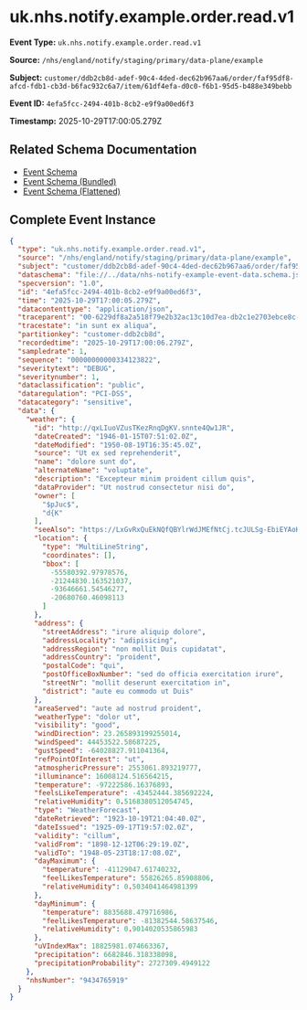 # uk.nhs.notify.example.order.read.v1

**Event Type:** `uk.nhs.notify.example.order.read.v1`

**Source:** `/nhs/england/notify/staging/primary/data-plane/example`

**Subject:** `customer/ddb2cb8d-adef-90c4-4ded-dec62b967aa6/order/faf95df8-afcd-fdb1-cb3d-b6fac932c6a7/item/61df4efa-d0c0-f6b1-95d5-b488e349bebb`

**Event ID:** `4efa5fcc-2494-401b-8cb2-e9f9a00ed6f3`

**Timestamp:** 2025-10-29T17:00:05.279Z

## Related Schema Documentation

- [Event Schema](../nhs-notify-example-event.schema.md)
- [Event Schema (Bundled)](../nhs-notify-example-event.bundle.schema.md)
- [Event Schema (Flattened)](../nhs-notify-example-event.flattened.schema.md)

## Complete Event Instance

```json
{
  "type": "uk.nhs.notify.example.order.read.v1",
  "source": "/nhs/england/notify/staging/primary/data-plane/example",
  "subject": "customer/ddb2cb8d-adef-90c4-4ded-dec62b967aa6/order/faf95df8-afcd-fdb1-cb3d-b6fac932c6a7/item/61df4efa-d0c0-f6b1-95d5-b488e349bebb",
  "dataschema": "file://../data/nhs-notify-example-event-data.schema.json",
  "specversion": "1.0",
  "id": "4efa5fcc-2494-401b-8cb2-e9f9a00ed6f3",
  "time": "2025-10-29T17:00:05.279Z",
  "datacontenttype": "application/json",
  "traceparent": "00-6229df8a2a518f79e2b32ac13c10d7ea-db2c1e2703ebce8c-01",
  "tracestate": "in sunt ex aliqua",
  "partitionkey": "customer-ddb2cb8d",
  "recordedtime": "2025-10-29T17:00:06.279Z",
  "sampledrate": 1,
  "sequence": "00000000000334123822",
  "severitytext": "DEBUG",
  "severitynumber": 1,
  "dataclassification": "public",
  "dataregulation": "PCI-DSS",
  "datacategory": "sensitive",
  "data": {
    "weather": {
      "id": "http://qxLIuoVZusTKezRnqDgKV.snnte4Qw1JR",
      "dateCreated": "1946-01-15T07:51:02.0Z",
      "dateModified": "1950-08-19T16:35:45.0Z",
      "source": "Ut ex sed reprehenderit",
      "name": "dolore sunt do",
      "alternateName": "voluptate",
      "description": "Excepteur minim proident cillum quis",
      "dataProvider": "Ut nostrud consectetur nisi do",
      "owner": [
        "$pJuc$",
        "d{K"
      ],
      "seeAlso": "https://LxGvRxQuEkNQfQBYlrWdJMEfNtCj.tcJULSg-EbiEYAoHynkUAmXf4FpgnAD3D4pnNmFc",
      "location": {
        "type": "MultiLineString",
        "coordinates": [],
        "bbox": [
          -55580392.97978576,
          -21244830.163521037,
          -93646661.54546277,
          -20680760.46098113
        ]
      },
      "address": {
        "streetAddress": "irure aliquip dolore",
        "addressLocality": "adipisicing",
        "addressRegion": "non mollit Duis cupidatat",
        "addressCountry": "proident",
        "postalCode": "qui",
        "postOfficeBoxNumber": "sed do officia exercitation irure",
        "streetNr": "mollit deserunt exercitation in",
        "district": "aute eu commodo ut Duis"
      },
      "areaServed": "aute ad nostrud proident",
      "weatherType": "dolor ut",
      "visibility": "good",
      "windDirection": 23.265893199255014,
      "windSpeed": 44453522.58687225,
      "gustSpeed": -64028827.911041364,
      "refPointOfInterest": "ut",
      "atmosphericPressure": 2553061.893219777,
      "illuminance": 16008124.516564215,
      "temperature": -97222586.16376893,
      "feelsLikeTemperature": -43452444.385692224,
      "relativeHumidity": 0.5168380512054745,
      "type": "WeatherForecast",
      "dateRetrieved": "1923-10-19T21:04:40.0Z",
      "dateIssued": "1925-09-17T19:57:02.0Z",
      "validity": "cillum",
      "validFrom": "1898-12-12T06:29:19.0Z",
      "validTo": "1948-05-23T18:17:08.0Z",
      "dayMaximum": {
        "temperature": -41129047.61740232,
        "feelLikesTemperature": 55826265.85908806,
        "relativeHumidity": 0.5034041464981399
      },
      "dayMinimum": {
        "temperature": 8835688.479716986,
        "feelLikesTemperature": -81382544.58637546,
        "relativeHumidity": 0.9014020535865983
      },
      "uVIndexMax": 18825981.074663367,
      "precipitation": 6682846.318338098,
      "precipitationProbability": 2727309.4949122
    },
    "nhsNumber": "9434765919"
  }
}
```

